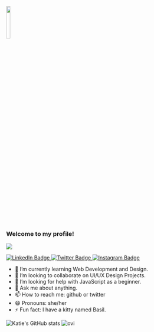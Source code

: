 
  <img src="https://media4.giphy.com/media/4VWtqas7s7btzqhlOQ/giphy.gif?cid=ecf05e47g6h49auwwgb73w8blvcmbyvelc31g02zxp83t9do&rid=giphy.gif&ct=s" width="15%" height="15%" align="center">
  
### Welcome to my profile! 

![](https://komarev.com/ghpvc/?username=katienordstrom)
<div id="badges">
  <a href="https://www.linkedin.com/in/katie-nordstrom-256b7556/">
    <img src="https://img.shields.io/badge/LinkedIn-blue?style=for-the-badge&logo=linkedin&logoColor=white" alt="LinkedIn Badge"/>
  </a>
  <a href="https://twitter.com/katiie_davis">
    <img src="https://img.shields.io/twitter/follow/katiie_davis?color=%23c564d9&label=Twitter&logoColor=%23c564d9&style=for-the-badge" alt="Twitter Badge"/>
  </a>
   <a href="https://www.instagram.com/xkatiedavisx/">
    <img src="https://img.shields.io/badge/Instagram-E4405F?style=for-the-badge&logo=instagram&logoColor=white" alt="Instagram Badge"/>
  </a>
</div>

- 🌱 I’m currently learning Web Development and Design.
- 👯 I’m looking to collaborate on UI/UX Design Projects. 
- 🤔 I’m looking for help with JavaScript as a beginner. 
- 💬 Ask me about anything. 
- 📫 How to reach me: github or twitter
- 😄 Pronouns: she/her
- ⚡ Fun fact: I have a kitty named Basil. 

![Katie's GitHub stats](https://github-readme-stats.vercel.app/api?username=katienordstrom&theme=aura&show_icons=true) <img src="https://github-readme-stats.vercel.app/api/top-langs?username=katienordstrom&show_icons=true&locale=en&layout=compact&theme=chartreuse-dark" alt="ovi" />




